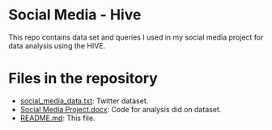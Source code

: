 Social Media - Hive
====================
This repo contains data set and queries I used in my social media project for data analysis using the HIVE.

Files in the repository
=======================
* [social_media_data.txt](https://github.com/venkatasatya9/social_media_hive/blob/master/social_media_data.txt): Twitter dataset.
* [Social Media Project.docx](https://github.com/venkatasatya9/social_media_hive/blob/master/Social%20Media%20Project.docx): Code for analysis did on dataset.
* [README.md](https://github.com/venkatasatya9/social_media_hive/blob/master/README.md): This file.
